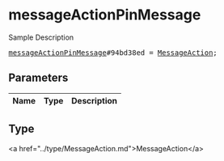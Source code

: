 # messageActionPinMessage

Sample Description

<pre>
<a href="../constructor/messageActionPinMessage.md">messageActionPinMessage</a>#94bd38ed = <a href="../type/MessageAction.md">MessageAction</a>;
</pre>

## Parameters

| Name | Type | Description |
|------|:----:|-------------|

## Type

&lt;a href=&#34;../type/MessageAction.md&#34;&gt;MessageAction&lt;/a&gt;
